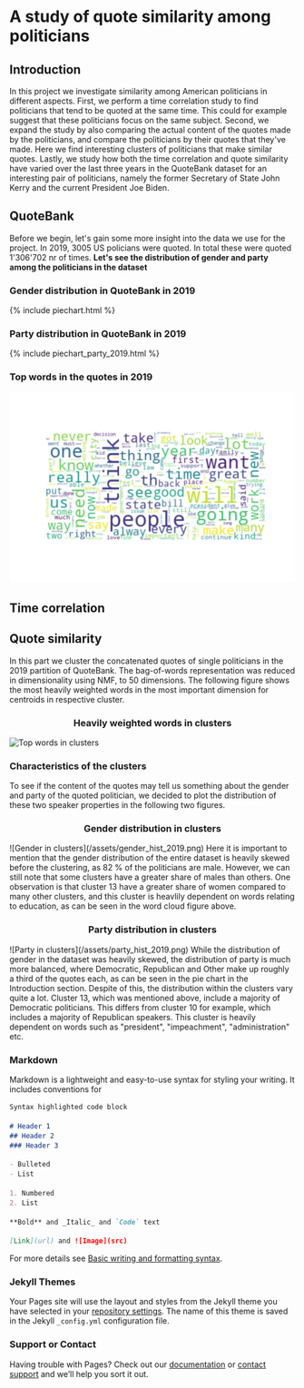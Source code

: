 # A study of quote similarity among politicians

## Introduction
In this project we investigate similarity among American politicians in different aspects. First, we perform a time correlation study to find politicians that tend to be quoted at the same time. This could for example suggest that these politicians focus on the same subject. Second, we expand the study by also comparing the actual content of the quotes made by the politicians, and compare the politicians by their quotes that they've made. Here we find interesting clusters of politicians that make similar quotes. Lastly, we study how both the time correlation and quote similarity have varied over the last three years in the QuoteBank dataset for an interesting pair of politicians, namely the former Secretary of State John Kerry and the current President Joe Biden.

## QuoteBank
Before we begin, let's gain some more insight into the data we use for the project.
In 2019, 3005 US policians were quoted. In total these were quoted 1'306'702 nr of times.
**Let's see the distribution of gender and party among the politicians in the dataset**

### Gender distribution in QuoteBank in 2019
{% include piechart.html %}
### Party distribution in QuoteBank in 2019
{% include piechart_party_2019.html %}

### Top words in the quotes in 2019
![Top words in 2019](/assets/wordcloud_2019.png)

## Time correlation


## Quote similarity
In this part we cluster the concatenated quotes of single politicians in the 2019 partition of QuoteBank. The bag-of-words representation was reduced in dimensionality using NMF, to 50 dimensions.
The following figure shows the most heavily weighted words in the most important dimension for centroids in respective cluster.

<h3 style="text-align: center;">Heavily weighted words in clusters</h3>

![Top words in clusters](/assets/cluster_words_2019.png)

### Characteristics of the clusters
To see if the content of the quotes may tell us something about the gender and party of the quoted politician, we decided to plot the distribution of these two speaker properties in the following two figures.
<h3 style="text-align: center;">Gender distribution in clusters</h3>
![Gender in clusters](/assets/gender_hist_2019.png)
Here it is important to mention that the gender distribution of the entire dataset is heavily skewed before the clustering, as 82 % of the politicians are male. However, we can still note that some clusters have a greater share of males than others. One observation is that cluster 13 have a greater share of women compared to many other clusters, and this cluster is heavlily dependent on words relating to education, as can be seen in the word cloud figure above.
<h3 style="text-align: center;">Party distribution in clusters</h3>
![Party in clusters](/assets/party_hist_2019.png)
While the distribution of gender in the dataset was heavily skewed, the distribution of party is much more balanced, where Democratic, Republican and Other make up roughly a third of the quotes each, as can be seen in the pie chart in the Introduction section. Despite of this, the distribution within the clusters vary quite a lot. Cluster 13, which was mentioned above, include a majority of Democratic politicians. This differs from cluster 10 for example, which includes a majority of Republican speakers. This cluster is heavily dependent on words such as "president", "impeachment", "administration" etc.


### Markdown

Markdown is a lightweight and easy-to-use syntax for styling your writing. It includes conventions for

```markdown
Syntax highlighted code block

# Header 1
## Header 2
### Header 3

- Bulleted
- List

1. Numbered
2. List

**Bold** and _Italic_ and `Code` text

[Link](url) and ![Image](src)
```

For more details see [Basic writing and formatting syntax](https://docs.github.com/en/github/writing-on-github/getting-started-with-writing-and-formatting-on-github/basic-writing-and-formatting-syntax).

### Jekyll Themes

Your Pages site will use the layout and styles from the Jekyll theme you have selected in your [repository settings](https://github.com/kallebju/ada-website/settings/pages). The name of this theme is saved in the Jekyll `_config.yml` configuration file.

### Support or Contact

Having trouble with Pages? Check out our [documentation](https://docs.github.com/categories/github-pages-basics/) or [contact support](https://support.github.com/contact) and we’ll help you sort it out.

